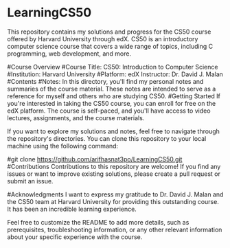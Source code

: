 # LearningCS50

This repository contains my solutions and progress for the CS50 course offered by Harvard University through edX. CS50 is an introductory computer science course that covers a wide range of topics, including C programming, web development, and more.

#Course Overview
#Course Title: CS50: Introduction to Computer Science
#Institution: Harvard University
#Platform: edX
Instructor: Dr. David J. Malan
#Contents
#Notes: In this directory, you'll find my personal notes and summaries of the course material. These notes are intended to serve as a reference for myself and others who are studying CS50.
#Getting Started
If you're interested in taking the CS50 course, you can enroll for free on the edX platform. The course is self-paced, and you'll have access to video lectures, assignments, and the course materials.

If you want to explore my solutions and notes, feel free to navigate through the repository's directories. You can clone this repository to your local machine using the following command:

#git clone https://github.com/arifhasnat3po/LearningCS50.git
#Contributions
Contributions to this repository are welcome! If you find any issues or want to improve existing solutions, please create a pull request or submit an issue.

#Acknowledgments
I want to express my gratitude to Dr. David J. Malan and the CS50 team at Harvard University for providing this outstanding course. It has been an incredible learning experience.

Feel free to customize the README to add more details, such as prerequisites, troubleshooting information, or any other relevant information about your specific experience with the course.
